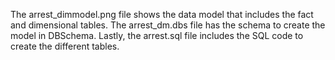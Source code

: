 The arrest_dimmodel.png file shows the data model that includes the fact and dimensional tables. 
The arrest_dm.dbs file has the schema to create the model in DBSchema. Lastly, the arrest.sql file includes the SQL code to create the different tables. 
